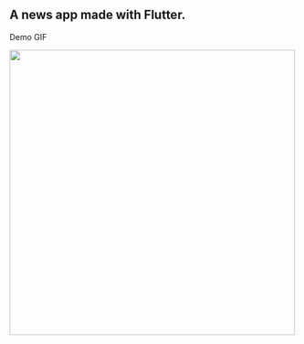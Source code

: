 <h2><b>A news app made with Flutter.</b></h2>

Demo GIF

<p float="center" alt="Demo">
<img src="pics/demo.gif" height="500">

</p>
